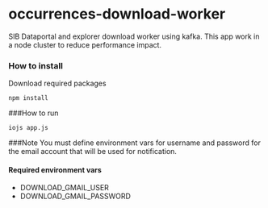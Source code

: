 # occurrences-download-worker
SIB Dataportal and explorer download worker using kafka. This app work in a node cluster to reduce performance impact.

### How to install
Download required packages
```
npm install
```

###How to run
````
iojs app.js
````

###Note
You must define environment vars for username and password for the email account that will be used for notification.

#### Required environment vars
- DOWNLOAD_GMAIL_USER
- DOWNLOAD_GMAIL_PASSWORD
